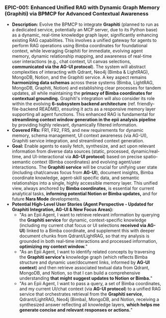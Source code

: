### EPIC-001: Enhanced Unified RAG with Dynamic Graph Memory (Graphiti) via BPMCP for Advanced Contextual Awareness

*   **Description:** Evolve the BPMCP to integrate **Graphiti** (planned to run as a dedicated service, potentially an MCP server, due to its Python base) as a dynamic, real-time knowledge graph layer, significantly enhancing existing RAG capabilities. This involves a unified gateway for agents to perform RAG operations using Bimba coordinates for foundational context, while leveraging Graphiti for immediate, evolving agent memory, dynamic relationship mapping, and awareness of real-time user interactions (e.g., chat context, UI canvas selections, **communicated via the AG-UI protocol**). The system will abstract complexities of interacting with Qdrant, Neo4j (Bimba & LightRAG), MongoDB, Notion, and the Graphiti service. A key aspect remains **harmonizing data schemas** across these systems (Bimba, LightRAG, MongoDB, Graphiti, Notion) and establishing clear processes for tandem updates, all while maintaining the **primacy of Bimba coordinates for contextual grounding.** Graphiti's integration will also consider its role within the evolving **6-subsystem backend architecture** (ref. friendly-file-backend README), ensuring it acts as a responsive memory layer supporting all agent functions. This enhanced RAG is fundamental for **streamlining context window generation in the epii analysis pipeline** by providing highly relevant, dynamically filtered information.
*   **Covered FRs:** FR1, FR2, FR5, and new requirements for dynamic memory, schema management, UI context awareness (via AG-UI), Graphiti service integration, and streamlined context generation.
*   **Goal:** Enable agents to easily fetch, synthesize, and act upon relevant information from diverse data sources (static, processed, dynamic/real-time, and UI-interactional via **AG-UI protocol**) based on precise spatio-semantic context (Bimba coordinates) and evolving agent/user interactions. The **Graphiti service** will be crucial for unifying user state (including chat/canvas focus from **AG-UI**), document insights, Bimba coordinate knowledge, agent-skill specific data, and semantic relationships into a single, highly accessible memory layer. This unified view, always anchored by **Bimba coordinates**, is essential for current analytical tasks, **informing potential Notion or Bimba updates,** and for future **Nara Mode** developments.
*   **Potential High-Level User Stories (Agent Perspective - Updated for Graphiti Integration, AG-UI & New Focus Areas):**
    *   "As an Epii Agent, I want to retrieve relevant information by querying the **Graphiti service** for dynamic, context-specific knowledge (including my current chat focus or UI selections **received via AG-UI**) linked to a Bimba coordinate, and supplement this with deeper document chunks from Qdrant/LightRAG, so that my analysis is grounded in both real-time interactions and processed information, **optimizing my context window.**"
    *   "As an Epii Agent, I want to identify related concepts by traversing the **Graphiti service's** knowledge graph (which reflects Bimba structure and dynamic user/document links, informed by **AG-UI context**) and then retrieve associated textual data from Qdrant, MongoDB, and Notion, so that I can build a comprehensive understanding **that might suggest updates to Notion or Bimba.**"
    *   "As an Epii Agent, I want to pass a query, a set of Bimba coordinates, and my current UI/chat context (via **AG-UI protocol**) to a unified RAG service that orchestrates retrieval from the **Graphiti service**, Qdrant/LightRAG, Neo4j (Bimba), MongoDB, and Notion, receiving a synthesized answer reflecting all knowledge layers, **which helps me generate concise and relevant responses or actions.**"